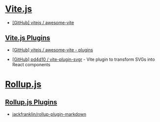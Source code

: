 # [Vite.js](https://vitejs.dev/)

- [[GitHub] vitejs / awesome-vite](https://github.com/vitejs/awesome-vite)

## [Vite.js Plugins](https://vitejs.dev/plugins/)

- [[GitHub] vitejs / awesome-vite - plugins](https://github.com/vitejs/awesome-vite#plugins)

- [[GitHub] pd4d10 / vite-plugin-svgr](https://github.com/pd4d10/vite-plugin-svgr) - Vite plugin to transform SVGs into React components

# [Rollup.js](https://rollupjs.org/)

## [Rollup.js Plugins](https://github.com/rollup/plugins)

- [jackfranklin/rollup-plugin-markdown](https://github.com/jackfranklin/rollup-plugin-markdown)
